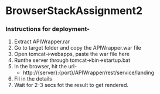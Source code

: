 # BrowserStackAssignment2

### Instructions for deployment-
1. Extract APIWrapper.rar
2. Go to target folder and copy the APIWrapper.war file
3. Open tomcat->webapps, paste the war file here
4. Runthe server through tomcat->bin->startup.bat
5. In the browser, hit the url- 
    - http://{server}:{port}/APIWrapper/rest/service/landing
6. Fil in the details
7. Wait for 2-3 secs fot the result to get rendered.
